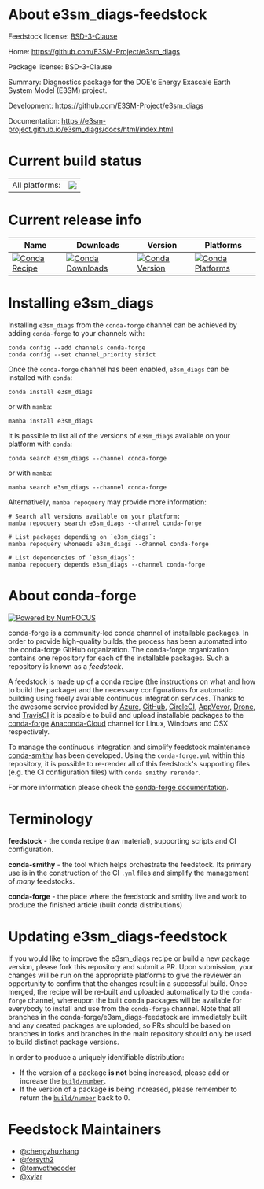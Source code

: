 About e3sm_diags-feedstock
==========================

Feedstock license: [BSD-3-Clause](https://github.com/conda-forge/e3sm_diags-feedstock/blob/main/LICENSE.txt)

Home: https://github.com/E3SM-Project/e3sm_diags

Package license: BSD-3-Clause

Summary: Diagnostics package for the DOE's Energy Exascale Earth System Model
(E3SM) project.


Development: https://github.com/E3SM-Project/e3sm_diags

Documentation: https://e3sm-project.github.io/e3sm_diags/docs/html/index.html

Current build status
====================


<table><tr><td>All platforms:</td>
    <td>
      <a href="https://dev.azure.com/conda-forge/feedstock-builds/_build/latest?definitionId=10659&branchName=main">
        <img src="https://dev.azure.com/conda-forge/feedstock-builds/_apis/build/status/e3sm_diags-feedstock?branchName=main">
      </a>
    </td>
  </tr>
</table>

Current release info
====================

| Name | Downloads | Version | Platforms |
| --- | --- | --- | --- |
| [![Conda Recipe](https://img.shields.io/badge/recipe-e3sm_diags-green.svg)](https://anaconda.org/conda-forge/e3sm_diags) | [![Conda Downloads](https://img.shields.io/conda/dn/conda-forge/e3sm_diags.svg)](https://anaconda.org/conda-forge/e3sm_diags) | [![Conda Version](https://img.shields.io/conda/vn/conda-forge/e3sm_diags.svg)](https://anaconda.org/conda-forge/e3sm_diags) | [![Conda Platforms](https://img.shields.io/conda/pn/conda-forge/e3sm_diags.svg)](https://anaconda.org/conda-forge/e3sm_diags) |

Installing e3sm_diags
=====================

Installing `e3sm_diags` from the `conda-forge` channel can be achieved by adding `conda-forge` to your channels with:

```
conda config --add channels conda-forge
conda config --set channel_priority strict
```

Once the `conda-forge` channel has been enabled, `e3sm_diags` can be installed with `conda`:

```
conda install e3sm_diags
```

or with `mamba`:

```
mamba install e3sm_diags
```

It is possible to list all of the versions of `e3sm_diags` available on your platform with `conda`:

```
conda search e3sm_diags --channel conda-forge
```

or with `mamba`:

```
mamba search e3sm_diags --channel conda-forge
```

Alternatively, `mamba repoquery` may provide more information:

```
# Search all versions available on your platform:
mamba repoquery search e3sm_diags --channel conda-forge

# List packages depending on `e3sm_diags`:
mamba repoquery whoneeds e3sm_diags --channel conda-forge

# List dependencies of `e3sm_diags`:
mamba repoquery depends e3sm_diags --channel conda-forge
```


About conda-forge
=================

[![Powered by
NumFOCUS](https://img.shields.io/badge/powered%20by-NumFOCUS-orange.svg?style=flat&colorA=E1523D&colorB=007D8A)](https://numfocus.org)

conda-forge is a community-led conda channel of installable packages.
In order to provide high-quality builds, the process has been automated into the
conda-forge GitHub organization. The conda-forge organization contains one repository
for each of the installable packages. Such a repository is known as a *feedstock*.

A feedstock is made up of a conda recipe (the instructions on what and how to build
the package) and the necessary configurations for automatic building using freely
available continuous integration services. Thanks to the awesome service provided by
[Azure](https://azure.microsoft.com/en-us/services/devops/), [GitHub](https://github.com/),
[CircleCI](https://circleci.com/), [AppVeyor](https://www.appveyor.com/),
[Drone](https://cloud.drone.io/welcome), and [TravisCI](https://travis-ci.com/)
it is possible to build and upload installable packages to the
[conda-forge](https://anaconda.org/conda-forge) [Anaconda-Cloud](https://anaconda.org/)
channel for Linux, Windows and OSX respectively.

To manage the continuous integration and simplify feedstock maintenance
[conda-smithy](https://github.com/conda-forge/conda-smithy) has been developed.
Using the ``conda-forge.yml`` within this repository, it is possible to re-render all of
this feedstock's supporting files (e.g. the CI configuration files) with ``conda smithy rerender``.

For more information please check the [conda-forge documentation](https://conda-forge.org/docs/).

Terminology
===========

**feedstock** - the conda recipe (raw material), supporting scripts and CI configuration.

**conda-smithy** - the tool which helps orchestrate the feedstock.
                   Its primary use is in the construction of the CI ``.yml`` files
                   and simplify the management of *many* feedstocks.

**conda-forge** - the place where the feedstock and smithy live and work to
                  produce the finished article (built conda distributions)


Updating e3sm_diags-feedstock
=============================

If you would like to improve the e3sm_diags recipe or build a new
package version, please fork this repository and submit a PR. Upon submission,
your changes will be run on the appropriate platforms to give the reviewer an
opportunity to confirm that the changes result in a successful build. Once
merged, the recipe will be re-built and uploaded automatically to the
`conda-forge` channel, whereupon the built conda packages will be available for
everybody to install and use from the `conda-forge` channel.
Note that all branches in the conda-forge/e3sm_diags-feedstock are
immediately built and any created packages are uploaded, so PRs should be based
on branches in forks and branches in the main repository should only be used to
build distinct package versions.

In order to produce a uniquely identifiable distribution:
 * If the version of a package **is not** being increased, please add or increase
   the [``build/number``](https://docs.conda.io/projects/conda-build/en/latest/resources/define-metadata.html#build-number-and-string).
 * If the version of a package **is** being increased, please remember to return
   the [``build/number``](https://docs.conda.io/projects/conda-build/en/latest/resources/define-metadata.html#build-number-and-string)
   back to 0.

Feedstock Maintainers
=====================

* [@chengzhuzhang](https://github.com/chengzhuzhang/)
* [@forsyth2](https://github.com/forsyth2/)
* [@tomvothecoder](https://github.com/tomvothecoder/)
* [@xylar](https://github.com/xylar/)

